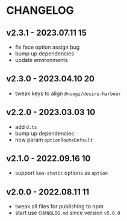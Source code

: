 # CHANGELOG

## v2.3.1 - 2023.07.11 15
* fix face option assign bug
* bump up dependencies
* update environments


## v2.3.0 - 2023.04.10 20
* tweak keys to align `@nuogz/desire-harbour`


## v2.2.0 - 2023.03.03 10
* add `d.ts`
* bump up dependencies
* new param `optionRouteDefault`


## v2.1.0 - 2022.09.16 10
* support `koa-static` options as `option`


## v2.0.0 - 2022.08.11 11
* tweak all files for publishing to npm
* start use `CHANGLOG.md` since version `v5.0.0`
